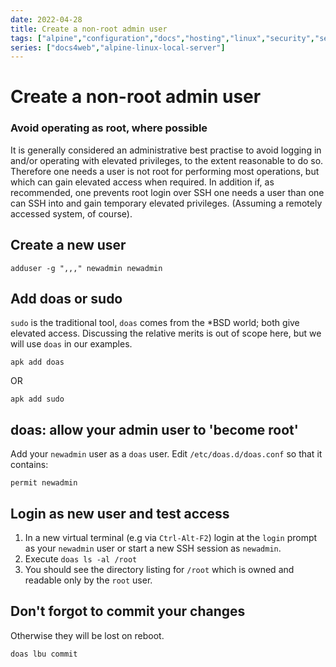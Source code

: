 ```yaml
---
date: 2022-04-28
title: Create a non-root admin user
tags: ["alpine","configuration","docs","hosting","linux","security","self-host","sysadmin-devops"]
series: ["docs4web","alpine-linux-local-server"]
---
```


# Create a non-root admin user

### Avoid operating as root, where possible

It is generally considered an administrative best practise to avoid logging in and/or operating with elevated privileges, to the extent reasonable to do so. Therefore one needs a user is not root for performing most operations, but which can gain elevated access when required. In addition if, as recommended, one prevents root login over SSH one needs a user than one can SSH into and gain temporary elevated privileges. (Assuming a remotely accessed system, of course).

Create a new user
-----------------

    adduser -g ",,," newadmin newadmin

Add doas or sudo
----------------

``sudo`` is the traditional tool, `doas` comes from the *BSD world; both give elevated access. Discussing the relative merits is out of scope here, but we will use `doas` in our examples.

    apk add doas

OR

    apk add sudo

doas: allow your admin user to 'become root'
------------------------------------------------------

Add your `newadmin` user as a `doas` user. Edit `/etc/doas.d/doas.conf` so that it contains:

```shell
permit newadmin
```

Login as new user and test access
-----------------------------------------

1. In a new virtual terminal (e.g via `Ctrl-Alt-F2`) login at the `login` prompt as your `newadmin` user or start a new SSH session as `newadmin`.
2. Execute `doas ls -al /root`
3. You should see the directory listing for `/root` which is owned and readable only by the `root` user.

## Don't forgot to commit your changes

Otherwise they will be lost on reboot.

```shell
doas lbu commit
```

